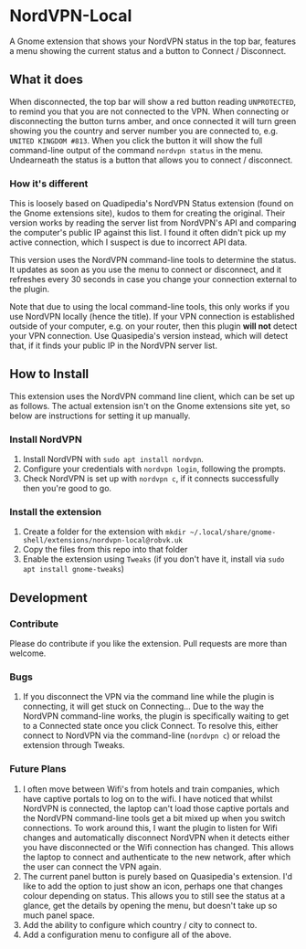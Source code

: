 # NordVPN-Local
A Gnome extension that shows your NordVPN status in the top bar, features a menu showing the current status and a button to Connect / Disconnect.

## What it does
When disconnected, the top bar will show a red button reading `UNPROTECTED`, to remind you that you are not connected to the VPN. When connecting or disconnecting the button turns amber, and once connected it will turn green showing you the country and server number you are connected to, e.g. `UNITED KINGDOM #813`. When you click the button it will show the full command-line output of the command `nordvpn status` in the menu. Undearneath the status is a button that allows you to connect / disconnect.

### How it's different 
This is loosely based on Quadipedia's NordVPN Status extension (found on the Gnome extensions site), kudos to them for creating the original. Their version works by reading the server list from NordVPN's API and comparing the computer's public IP against this list. I found it often didn't pick up my active connection, which I suspect is due to incorrect API data.

This version uses the NordVPN command-line tools to determine the status. It updates as soon as you use the menu to connect or disconnect, and it refreshes every 30 seconds in case you change your connection external to the plugin.

Note that due to using the local command-line tools, this only works if you use NordVPN locally (hence the title). If your VPN connection is established outside of your computer, e.g. on your router, then this plugin __will not__ detect your VPN connection. Use Quasipedia's version instead, which will detect that, if it finds your public IP in the NordVPN server list.

## How to Install
This extension uses the NordVPN command line client, which can be set up as follows.
The actual extension isn't on the Gnome extensions site yet, so below are instructions for setting it up manually.

### Install NordVPN
1. Install NordVPN with `sudo apt install nordvpn`.
2. Configure your credentials with `nordvpn login`, following the prompts.
3. Check NordVPN is set up with `nordvpn c`, if it connects successfully then you're good to go.

### Install the extension
1. Create a folder for the extension with `mkdir ~/.local/share/gnome-shell/extensions/nordvpn-local@robvk.uk`
2. Copy the files from this repo into that folder
3. Enable the extension using `Tweaks` (if you don't have it, install via `sudo apt install gnome-tweaks`)

## Development

### Contribute
Please do contribute if you like the extension. Pull requests are more than welcome.

### Bugs
1. If you disconnect the VPN via the command line while the plugin is connecting, it will get stuck on Connecting... Due to the way the NordVPN command-line works, the plugin is specifically waiting to get to a Connected state once you click Connect. To resolve this, either connect to NordVPN via the command-line (`nordvpn c`) or reload the extension through Tweaks.

### Future Plans
1. I often move between Wifi's from hotels and train companies, which have captive portals to log on to the wifi. I have noticed that whilst NordVPN is connected, the laptop can't load those captive portals and the NordVPN command-line tools get a bit mixed up when you switch connections. To work around this, I want the plugin to listen for Wifi changes and automatically disconnect NordVPN when it detects either you have disconnected or the Wifi connection has changed. This allows the laptop to connect and authenticate to the new network, after which the user can connect the VPN again.
2. The current panel button is purely based on Quasipedia's extension. I'd like to add the option to just show an icon, perhaps one that changes colour depending on status. This allows you to still see the status at a glance, get the details by opening the menu, but doesn't take up so much panel space.
3. Add the ability to configure which country / city to connect to.
4. Add a configuration menu to configure all of the above.
